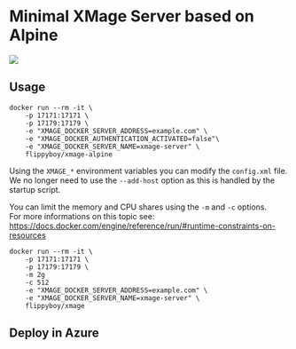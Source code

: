 # Minimal XMage Server based on Alpine

[![](https://badge.imagelayers.io/goesta/xmage-alpine:latest.svg)](https://imagelayers.io/?images=goesta/xmage-alpine:latest)

## Usage
    docker run --rm -it \
        -p 17171:17171 \
        -p 17179:17179 \
        -e "XMAGE_DOCKER_SERVER_ADDRESS=example.com" \
        -e "XMAGE_DOCKER_AUTHENTICATION_ACTIVATED=false"\
        -e "XMAGE_DOCKER_SERVER_NAME=xmage-server" \
        flippyboy/xmage-alpine


Using the `XMAGE_*` environment variables you can modify the `config.xml` file.
We no longer need to use the `--add-host` option as this is handled by the startup script.

You can limit the memory and CPU shares using the `-m` and `-c` options.   
For more informations on this topic  see: https://docs.docker.com/engine/reference/run/#runtime-constraints-on-resources

    docker run --rm -it \
        -p 17171:17171 \
        -p 17179:17179 \
        -m 2g
        -c 512
        -e "XMAGE_DOCKER_SERVER_ADDRESS=example.com" \
        -e "XMAGE_DOCKER_SERVER_NAME=xmage-server" \
        flippyboy/xmage
        
        
## Deploy in Azure

